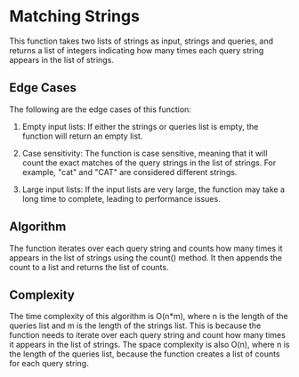# Matching Strings

This function takes two lists of strings as input, strings and queries, and returns a list of integers indicating how many times each query string appears in the list of strings.

## Edge Cases

The following are the edge cases of this function:

1. Empty input lists: If either the strings or queries list is empty, the function will return an empty list.

2. Case sensitivity: The function is case sensitive, meaning that it will count the exact matches of the query strings in the list of strings. For example, "cat" and "CAT" are considered different strings.

3. Large input lists: If the input lists are very large, the function may take a long time to complete, leading to performance issues.

## Algorithm

The function iterates over each query string and counts how many times it appears in the list of strings using the count() method. It then appends the count to a list and returns the list of counts.

## Complexity

The time complexity of this algorithm is O(n*m), where n is the length of the queries list and m is the length of the strings list. This is because the function needs to iterate over each query string and count how many times it appears in the list of strings. The space complexity is also O(n), where n is the length of the queries list, because the function creates a list of counts for each query string.